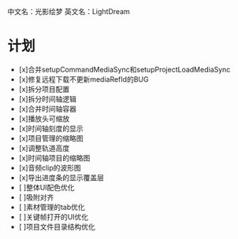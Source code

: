 中文名：光影绘梦
英文名：LightDream

# 计划
* [x]合并setupCommandMediaSync和setupProjectLoadMediaSync
* [x]修复远程下载不更新mediaRefId的BUG
* [x]拆分项目配置
* [x]拆分时间轴逻辑
* [x]合并时间轴容器
* [x]播放头可缩放
* [x]时间轴刻度的显示
* [x]项目管理的缩略图
* [x]调整轨道高度
* [x]时间轴项目的缩略图
* [x]音频clip的波形图
* [x]导出进度条的显示覆盖层
* [ ]整体UI配色优化
* [ ]吸附对齐
* [ ]素材管理的tab优化
* [ ]关键帧打开的UI优化
* [ ]项目文件目录结构优化